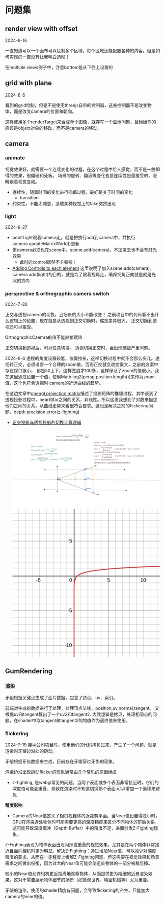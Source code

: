 # 问题集

## render view with offset

2024-8-16

一直知道可以一个画布可以绘制多个区域，每个区域还能配置各种的内容。但是如何实现的一直没有让我明白透彻！

在multiple views例子中，注意bottom是从下往上设置的

## grid with plane

2024-8-6

看到的grid绘制，但是不是使用threejs自带的控制器，这些控制器不是改变物体，而是改变camera的位置和朝向。

这样使用多个renderTarget来合成单个图像，就存在一个显示问题，鼠标操作的应该是object对象的移动，而不是camera的移动。

## camera

### animate

视觉效果好，就需要一个连续变化的过程，在这个过程中给人感觉，而不是一触即得的效果，很僵硬和死板。
场景的旋转、翻滚等变化也是连续性是最接受的，眼睛跟着视觉变动。
- 连续性，随着时间的变化进行插值过程，最好是关于时间的变化
    -  transition
- 约束性，不能太随意，造成某种视觉上的fake突然出现

### light

2024-8-27

- pointLight跟着camera走，就是把执行add到camera中，并执行camera.updateMatrixWorld()更新
- 但camera必须也在scene中，scene.add(camera)，不加进去也不会有灯光效果
    - 此时的control居然不卡顿啦！
- [Adding Controls to each element](https://threejs.org/manual/?q=canvase#en/multiple-scenes) 这里说明了加入scene.add(camera), camera.add(light)的目的，就是为了跟着视角走，确保视角正向就是就是光照的方向

### perspective & orthographic camera switch

2024-7-30

正交与透视camera的切换，且场景的大小不能改变！
之前项目中的代码看不出什么逻辑上的设置，现在就是从透视到正交切换时，缩放差异很大，
正交切换到透视还可以接受。

OrthographicCaemra的值不能直接赋值

正交切换到透视后，可以任意切换。
透视切换正交时，会出现缩放严重问题。

2024-8-6
透视的角度设置较低，位置拉长，这样切换过程中就不会那么突兀。透视转正交，必须设置一个合理的zoom值，否则正交就会改变很大，之前的方案中存在视口很小，
都是50上下，这样宽度才100多，这样保证了zoom的值很小。我在这里通过设置一个值，使用Math.log2(persp.position.length())来作为zoom值，这个也符合透视时
camera的近远曲线的趋势。

在这边文章中[opengl projection matrix](https://songho.ca/opengl/gl_projectionmatrix.html)描述了投影矩阵的推理过程，其中谈到了透视投影过程中，near和far之间的关系，非线性。所以这里我想到了对数来描述他们之间的关系，从曲线走势来看很符合要求。这也是解决之前的flickering问题，depth precision error(z-fighting)

- [正交投影与透视投影的切换计算逻辑](https://www.geogebra.org/geometry/yyzjqhg2)
![投影切换](/images/cg/switch-persp-ortho.png "Switch persp to ortho and ortho to persp")
![log graph](/images/cg/desmos-graph-log.svg "log graph")

## GumRendering
 
### 渲染

牙龈根据关键点生成了面片数据，包含了顶点、uv、索引。

前端对生成的数据进行了处理，处理顶点法线，position,uv,normal,tangent。
又根据uv和tangent算出了一个uv2和tangent2. 大致逻辑是拷贝，处理相同点的问题，在shader中取tangent和tangent2的均值作为最终值来使用。

### flickering
2024-7-19
接手公司项目时，使用他们的代码拷贝过来，产生了一个问题，就是渲染时牙龈边沿处的跳动。

牙龈根据牙齿数据来生成，目前存在牙龈穿过牙齿的现象。

渲染边沿出现跳动flicker的现象通常由几个常见的原因组成
- z-fighting, 是webgl常见的问题，当两个表面或多个表面非常接近时，它们的深度值可能会重叠，导致在渲染时不知道切换那个表面,可以增加一个偏移来避免

**精度影响**
- Camera的Near值定义了相机视锥体的近裁剪平面。当Near值设置得过小时，GPU在渲染近处物体时可能需要更高的深度精度来区分不同物体的前后关系，这可能导致深度缓冲（Depth Buffer）中的精度不足，进而引发Z-Fighting现象。

Z-Fighting表现为物体表面出现闪烁或重叠的视觉效果，尤其是在两个物体非常接近且面向相机时更为明显。解决Z-Fighting：通过增加Near值，可以减少对深度精度的要求，从而在一定程度上缓解Z-Fighting问题。但这需要在视觉效果和场景需求之间做出权衡，因为过大的Near值可能会使近处物体的一部分被裁剪掉。

较小的Near值允许相机更近距离地观察物体，从而提供更为精细的近景渲染效果。这对于需要展示物体细节的场景（如微观世界、精密机械等）尤为重要。

牙龈的渲染，使用的shader精度有问题，会导致flickering的产生，只能加大camera的near的值。
